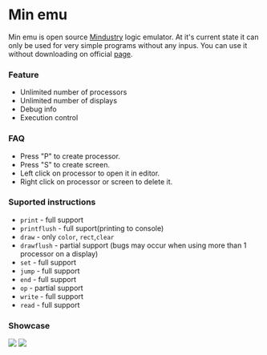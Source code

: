 # Min emu
Min emu is open source [Mindustry](https://github.com/Anuken/Mindustry) logic emulator. At it's current state it can only be used for very simple programs without any inpus. You can use it without downloading on official [page](https://rspx.github.io/MinEmu/).
### Feature
- Unlimited number of processors
- Unlimited number of displays
- Debug info
- Execution control

### FAQ
- Press "P" to create processor.
- Press "S" to create screen.
- Left click on processor to open it in editor.
- Right click on processor or screen to delete it.

### Suported instructions
- `print` - full support
- `printflush` - full suport(printing to console)
- `draw` - only `color`, `rect`,`clear`
- `drawflush` - partial support (bugs may occur when using more than 1 processor on a display)
- `set` - full support
- `jump` - full support
- `end` - full support
- `op` - partial support
- `write` - full support
- `read` - full support

### Showcase
![](https://i.ibb.co/2MDySpg/2021-04-07-22-35-10.gif)
![](https://i.ibb.co/WWrR52g/2021-04-07-22-32-06.gif)
